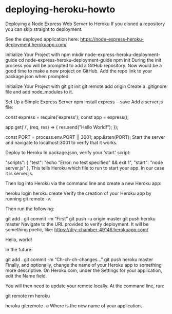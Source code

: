 # deploying-heroku-howto

Deploying a Node Express Web Server to Heroku
If you cloned a repository you can skip straight to deployment.

See the deployed application here: https://node-express-heroku-deployment.herokuapp.com/

Initialize Your Project with npm
mkdir node-express-heroku-deployment-guide
cd node-express-heroku-deployment-guide
npm init
During the init process you will be prompted to add a GitHub repository. Now would be a good time to make a new project on GitHub. Add the repo link to your package.json when prompted.

Initialize Your Project with git
git init
git remote add origin <URL-to-your-repo>
Create a .gitignore file and add node_modules to it.

Set Up a Simple Express Server
npm install express --save
Add a server.js file:

const express = require('express');
const app = express();

app.get('/', (req, res) => {
  res.send("Hello World!");
});

const PORT = process.env.PORT || 3001;
app.listen(PORT);
Start the server and navigate to localhost:3001 to verify that it works.

Deploy to Heroku
In package.json, verify your 'start' script:

"scripts": {
  "test": "echo \"Error: no test specified\" && exit 1",
  "start": "node server.js"
  },
This tells Heroku which file to run to start your app. In our case it is server.js.

Then log into Heroku via the command line and create a new Heroku app:

heroku login
heroku create
Verify the creation of your Heroku app by running git remote -v.

Then run the following:

git add .
git commit -m “First”
git push -u origin master
git push heroku master
Navigate to the URL provided to verify deployment. It will be something poetic, like: https://dry-chamber-49146.herokuapp.com/

Hello, world!

In the future:

git add .
git commit -m “Ch-ch-ch-changes…”
git push heroku master
Finally, and optionally, change the name of your Heroku app to something more descriptive. On Heroku.com, under the Settings for your application, edit the Name field.

You will then need to update your remote locally. At the command line, run:

git remote rm heroku

heroku git:remote -a <newname>
Where <newname> is the new name of your application.

